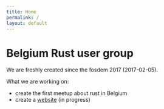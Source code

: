 ```yaml
---
title: Home
permalink: /
layout: default
---
```


# Belgium Rust user group

We are freshly created since the fosdem 2017 (2017-02-05).

What we are working on:
* create the first meetup about rust in Belgium
* create a [website](https://github.com/RustBelgium/rust-lang.be) (in progress)

